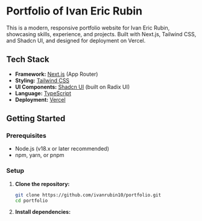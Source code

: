 # Portfolio of Ivan Eric Rubin

This is a modern, responsive portfolio website for Ivan Eric Rubin, showcasing skills, experience, and projects. Built with Next.js, Tailwind CSS, and Shadcn UI, and designed for deployment on Vercel.

## Tech Stack

*   **Framework:** [Next.js](https://nextjs.org/) (App Router)
*   **Styling:** [Tailwind CSS](https://tailwindcss.com/)
*   **UI Components:** [Shadcn UI](https://ui.shadcn.com/) (built on Radix UI)
*   **Language:** [TypeScript](https://www.typescriptlang.org/)
*   **Deployment:** [Vercel](https://vercel.com/)

## Getting Started

### Prerequisites

*   Node.js (v18.x or later recommended)
*   npm, yarn, or pnpm

### Setup

1.  **Clone the repository:**
    ```bash
    git clone https://github.com/ivanrubin10/portfolio.git
    cd portfolio
    ```

2.  **Install dependencies:**
    ```